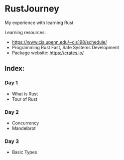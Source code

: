 # RustJourney

My experience with learning Rust

Learning resources:

- https://www.cis.upenn.edu/~cis198/schedule/
- Programming Rust Fast, Safe Systems Development
- Package website: https://crates.io/

## Index:

### Day 1

- What is Rust
- Tour of Rust

### Day 2

- Concurrency
- Mandelbrot

### Day 3

- Basic Types
